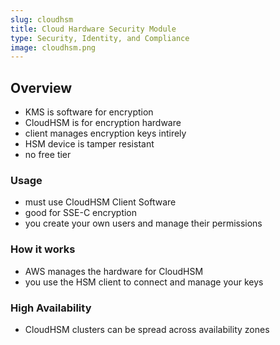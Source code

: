 ```yaml
---
slug: cloudhsm
title: Cloud Hardware Security Module
type: Security, Identity, and Compliance
image: cloudhsm.png
---
```


## Overview
* KMS is software for encryption
* CloudHSM is for encryption hardware
* client manages encryption keys intirely
* HSM device is tamper resistant
* no free tier

### Usage
* must use CloudHSM Client Software
* good for SSE-C encryption 
* you create your own users and manage their permissions

### How it works
* AWS manages the hardware for CloudHSM
* you use the HSM client to connect and manage your keys

### High Availability
* CloudHSM clusters can be spread across availability zones
